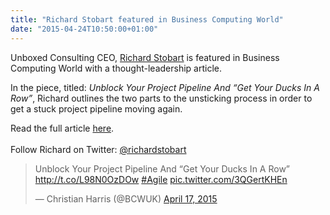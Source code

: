 ```yaml
---
title: "Richard Stobart featured in Business Computing World"
date: "2015-04-24T10:50:00+01:00"
---
```


<p>Unboxed Consulting CEO, <a href="../people/richard-stobart">Richard Stobart</a> is featured in Business Computing World with a thought-leadership article.<br/></p>

<p>In the piece, titled: <i>Unblock Your Project Pipeline And “Get Your Ducks In A Row”</i>, Richard outlines the two parts to the unsticking process in order to get a stuck project pipeline moving again.<br/></p>

<p>Read the full article <a href="http://www.businesscomputingworld.co.uk/unblock-your-project-pipeline-and-get-your-ducks-in-a-row/#sthash.35PPIGjw.dpuf">here</a>.<br/>
<br/>
Follow Richard on Twitter: <a href="https://twitter.com/richardstobart">@richardstobart</a><br/></p>

<p><blockquote class="twitter-tweet" lang="en"><p>Unblock Your Project Pipeline And “Get Your Ducks In A Row” <a href="http://t.co/L98N0OzDOw"><a href="http://t.co/L98N0OzDOw">http://t.co/L98N0OzDOw</a></a> <a href="https://twitter.com/hashtag/Agile?src=hash">#Agile</a> <a href="http://t.co/3QGertKHEn">pic.twitter.com/3QGertKHEn</a></p>&mdash; Christian Harris (@BCWUK) <a href="https://twitter.com/BCWUK/status/589075472765562880">April 17, 2015</a></blockquote> <script async src="https://platform.twitter.com/widgets.js" charset="utf-8"></script></p>
